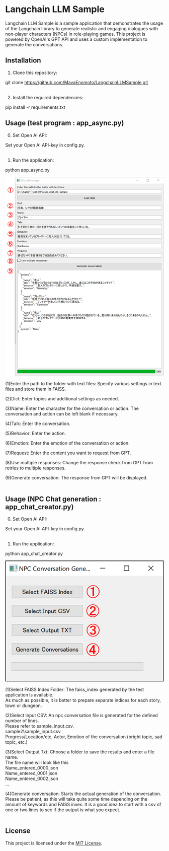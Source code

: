 # Langchain LLM Sample

Langchain LLM Sample is a sample application that demonstrates the usage of the Langchain library to generate realistic and engaging dialogues with non-player characters (NPCs) in role-playing games. This project is powered by OpenAI's GPT API and uses a custom implementation to generate the conversations.

## Installation

1. Clone this repository:

git clone https://github.com/MayaEnomoto/LangchainLLMSample.git
<br>
<br>

2. Install the required dependencies:

pip install -r requirements.txt

## Usage (test program : app_async.py)

0. Set Open AI API:

Set your Open AI API-key in config.py.
<br>
<br>

1. Run the application:

python app_async.py

![Example GUI](assets/main.png)

(1)Enter the path to the folder with text files:
Specify various settings in text files and store them in FAISS.

(2)Dict:
Enter topics and additional settings as needed.

(3)Name:
Enter the character for the conversation or action. The conversation and action can be left blank if necessary.

(4)Talk:
Enter the conversation.

(5)Behavior:
Enter the action.

(6)Emotion:
Enter the emotion of the conversation or action.

(7)Request:
Enter the content you want to request from GPT.

(8)Use multiple responses:
Change the response check from GPT from retries to multiple responses.

(9)Generate conversation:
The response from GPT will be displayed.
<br>
<br>

## Usage (NPC Chat generation : app_chat_creator.py)

0. Set Open AI API:

Set your Open AI API-key in config.py.
<br>
<br>

1. Run the application:

python app_chat_creator.py

![Example GUI](assets/generate.png)

(1)Select FAISS Index Folder:
The faiss_index generated by the test application is available.<br>
As much as possible, it is better to prepare separate indices for each story, town or dungeon.

(2)Select Input CSV:
An npc conversation file is generated for the defined number of lines.
<br>
Please refer to sample_input.csv.
<br>
sample2\sample_input.csv
<br>
Progress/Location/etc, Actor, Emotion of the conversation (bright topic, sad topic, etc.)

(3)Select Output Txt:
Choose a folder to save the results and enter a file name.
<br>
The file name will look like this
<br>
Name_entered_0000.json<br>
Name_entered_0001.json<br>
Name_entered_0002.json<br>
...

(4)Generate conversation:
Starts the actual generation of the conversation.
Please be patient, as this will take quite some time depending on the amount of keywords and FAISS inxex.
It is a good idea to start with a csv of one or two lines to see if the output is what you expect.
<br>
<br>

## License

This project is licensed under the [MIT License](LICENSE).

